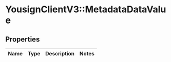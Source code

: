 # YousignClientV3::MetadataDataValue

## Properties
Name | Type | Description | Notes
------------ | ------------- | ------------- | -------------

